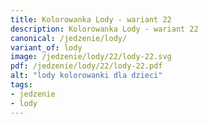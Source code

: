 ```yaml
---
title: Kolorowanka Lody - wariant 22
description: Kolorowanka Lody - wariant 22
canonical: /jedzenie/lody/
variant_of: lody
image: /jedzenie/lody/22/lody-22.svg
pdf: /jedzenie/lody/22/lody-22.pdf
alt: "lody kolorowanki dla dzieci"
tags:
- jedzenie
- lody
---
```

